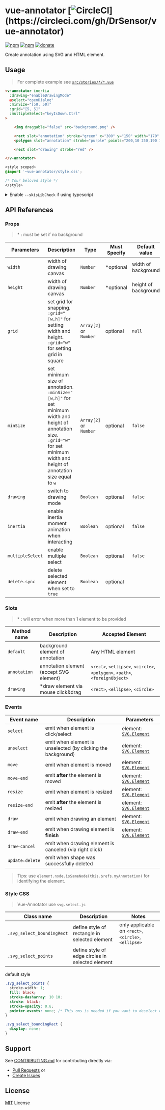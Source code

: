 # vue-annotator [![CircleCI](https://circleci.com/gh/DrSensor/vue-annotator.svg?)](https://circleci.com/gh/DrSensor/vue-annotator)
[![npm](https://img.shields.io/npm/v/vue-annotator.svg)](http://npmjs.com/vue-annotator)
[![npm](https://img.shields.io/npm/dm/vue-annotator.svg)](http://npmjs.com/vue-annotator)
[![donate](https://img.shields.io/badge/donate-$-yellowgreen.svg?maxAge=2592000&style=flat)](https://github.com/DrSensor/vue-annotator/blob/master/DONATE.md)

Create annotation using SVG and HTML element.

## Usage

> For complete example see [`src/stories/*/*.vue`](./src/stories)

```html
<v-annotator inertia
  :drawing="enableDrawingMode"
  @select="openDialog"
  :minSize="[50, 50]"
  :grid="[5, 5]"
  :multipleSelect="keyIsDown.Ctrl"
>

    <img draggable="false" src="background.png" />

    <rect slot="annotation" stroke="green" x="300" y="150" width="170" height="100" />
    <polygon slot="annotation" stroke="purple" points="200,10 250,190 160,210" />

    <rect slot="drawing" stroke="red" />

</v-annotator>
```

```css
<style scoped>
@import '~vue-annotator/style.css';

/* Your beloved style */
</style>
```

<details>
<summary>Enable <code>--skipLibCheck</code> if using typescript</summary>

> Due to https://github.com/taye/interact.js/issues/623

In *tsconfig.json*

```js
{
  compilerOptions: {
    skipLibCheck: true
  }
}
```

Now it should work fine

```ts
import { Vue, Component } from 'vue-property-decorator'
import VAnnotator from 'vue-annotator'

@Component({ components: { VAnnotator } })
export class MyCanvas extends Vue {
  /** Your beloved logic */
}
```

</details>

## API References

### Props
> \* : must be set if no background

| Parameters | Description | Type | Must Specify | Default value |
|---------- |-------- |---------- |---------- |---------- |
| `width` | width of drawing canvas | `Number` | *optional | width of background |
| `height` | width of drawing canvas | `Number` | *optional | height of background |
| `grid` | set grid for snapping. `:grid="[w,h]"` for setting width and height. `:grid="w"` for setting grid in square | `Array[2]` or `Number` | optional | `null` |
| `minSize` | set minimum size of annotation. `:minSize="[w,h]"` for set minimum width and height of annotation size. `:grid="w"` for set minimum width and height of annotation size equal to `w` | `Array[2]` or `Number` | optional | `false` |
| `drawing` | switch to drawing mode | `Boolean` | optional | `false` |
| `inertia` | enable inertia moment animation when interacting | `Boolean` | optional | `false` |
| `multipleSelect` | enable multiple select | `Boolean` | optional | `false` |
| `delete.sync` | delete selected element when set to `true` | `Boolean` | optional |


### Slots
> \* : will error when more than 1 element to be provided

| Method name | Description | Accepted Element |
|---------- |-------- |---------- |
| `default` | background element of annotation | Any HTML element |
| `annotation` | annotation element (accept SVG element) | `<rect>`, `<ellipse>`, `<circle>`, `<polygon>`, `<path>`, `<foreignObject>` |
| `drawing` | *draw element via mouse click&drag | `<rect>`, `<ellipse>`, `<circle>` | 

### Events
| Event name | Description | Parameters |
|---------- |-------- |---------- |
| `select` | emit when element is click/select | element: [`SVG.Element`](http://svgjs.com/elements/#elements) |
| `unselect` | emit when element is unselected (by clicking the background) | element: [`SVG.Element`](http://svgjs.com/elements/#elements) |
| `move` | emit when element is moved | element: [`SVG.Element`](http://svgjs.com/elements/#elements) |
| `move-end` | emit __after__ the element is moved | element: [`SVG.Element`](http://svgjs.com/elements/#elements) |
| `resize` | emit when element is resized | element: [`SVG.Element`](http://svgjs.com/elements/#elements) |
| `resize-end` | emit __after__ the element is resized | element: [`SVG.Element`](http://svgjs.com/elements/#elements) |
| `draw` | emit when drawing an element | element: [`SVG.Element`](http://svgjs.com/elements/#elements) |
| `draw-end` | emit when drawing element is __finish__ | element: [`SVG.Element`](http://svgjs.com/elements/#elements) |
| `draw-cancel` | emit when drawing element is canceled (via right click) |
| `update:delete` | emit when shape was successfully deleted |

> Tips: use `element.node.isSameNode(this.$refs.myAnnotation)` for identifying the element.

### Style CSS
> Vue-Annotator use `svg.select.js`

| Class name | Description | Notes
|---------- |-------- |--------- |
| `.svg_select_boundingRect` | define style of rectangle in selected element | only applicable on `<rect>`, `<circle>`, `<ellipse>` |
| `.svg_select_points` | define style of edge circles in selected element |

default style
```CSS
.svg_select_points {
  stroke-width: 1;
  fill: black;
  stroke-dasharray: 10 10;
  stroke: black;
  stroke-opacity: 0.8;
  pointer-events: none; /* This ons is needed if you want to deselect or drag the shape*/
}

.svg_select_boundingRect {
  display: none;
}
```

## Support
See [CONTRIBUTING.md](https://github.com/DrSensor/vue-annotator/blob/master/CONTRIBUTING.md) for contributing directly via:
- [Pull Requests](https://github.com/DrSensor/vue-annotator/blob/master/CONTRIBUTING.md/#pull-requests) or
- [Create Issues](https://github.com/DrSensor/vue-annotator/blob/master/CONTRIBUTING.md/#create-issues)

## License
[MIT](https://github.com/DrSensor/vue-annotator/blob/master/LICENSE) License
